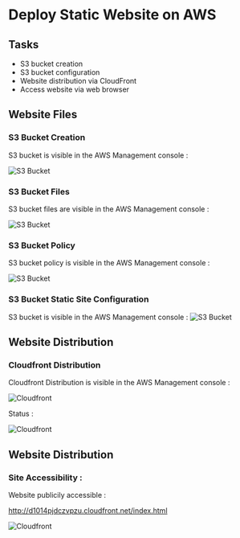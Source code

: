 # Deploy Static Website on AWS

## Tasks
* S3 bucket creation
* S3 bucket configuration
* Website distribution via CloudFront
* Access website via web browser

## Website Files

### S3 Bucket Creation

S3 bucket is visible in the AWS Management console : 

![S3 Bucket](https://i.ibb.co/nDchFd5/s3-2.png)
 
### S3 Bucket Files

S3 bucket files are visible in the AWS Management console :
 
![S3 Bucket](https://i.ibb.co/HFzXhnR/s3-3.png)

 
### S3 Bucket Policy

S3 bucket policy is visible in the AWS Management console : 
 
![S3 Bucket](https://i.ibb.co/s9bb5JY/s3-4.png)
  
### S3 Bucket Static Site Configuration

S3 bucket is visible in the AWS Management console : 
![S3 Bucket](https://i.ibb.co/R9N1DYt/s3-5.png)
 
## Website Distribution

### Cloudfront Distribution

Cloudfront Distribution is visible in the AWS Management console : 

![Cloudfront](https://i.ibb.co/PWtrkNj/cf-1.png)

Status :

![Cloudfront](https://i.ibb.co/Zx7CLsD/cf-2.png)

## Website Distribution
 
### Site Accessibility : 
 
Website publicily accessible  :

http://d1014pjdczvpzu.cloudfront.net/index.html

![Cloudfront](https://i.ibb.co/Jynjspt/site-3.png)
